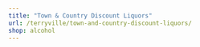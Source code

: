 ```yaml
---
title: "Town & Country Discount Liquors"
url: /terryville/town-and-country-discount-liquors/
shop: alcohol
---
```

